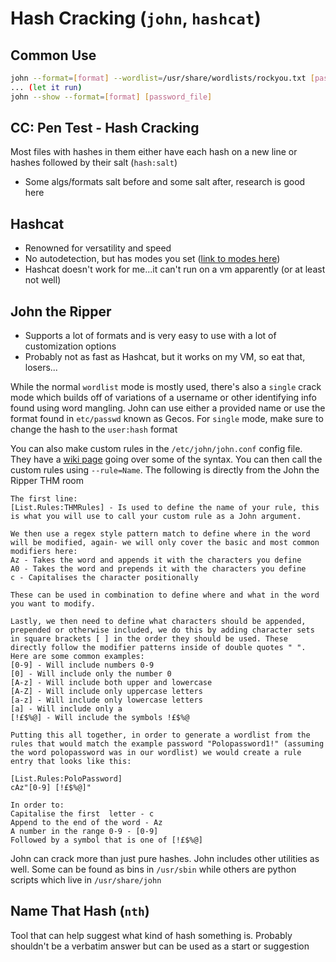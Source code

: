 # Hash Cracking (`john`, `hashcat`)

## Common Use

```bash
john --format=[format] --wordlist=/usr/share/wordlists/rockyou.txt [password_file]
... (let it run)
john --show --format=[format] [password_file]
```

## CC: Pen Test - Hash Cracking

Most files with hashes in them either have each hash on a new line or hashes followed by their salt (`hash:salt`)

- Some algs/formats salt before and some salt after, research is good here

## Hashcat

- Renowned for versatility and speed
- No autodetection, but has modes you set ([link to modes here](https://hashcat.net/wiki/doku.php?id=example_hashes))
- Hashcat doesn't work for me...it can't run on a vm apparently (or at least not well)

## John the Ripper

- Supports a lot of formats and is very easy to use with a lot of customization options
- Probably not as fast as Hashcat, but it works on my VM, so eat that, losers...

While the normal `wordlist` mode is mostly used, there's also a `single` crack mode which builds off of variations of a username or other identifying info found using word mangling. John can use either a provided name or use the format found in `etc/passwd` known as Gecos. For `single` mode, make sure to change the hash to the `user:hash` format

You can also make custom rules in the `/etc/john/john.conf` config file. They have a [wiki page](https://www.openwall.com/john/doc/RULES.shtml) going over some of the syntax. You can then call the custom rules using `--rule=Name`. The following is directly from the John the Ripper THM room

```
The first line:
[List.Rules:THMRules] - Is used to define the name of your rule, this is what you will use to call your custom rule as a John argument.

We then use a regex style pattern match to define where in the word will be modified, again- we will only cover the basic and most common modifiers here:
Az - Takes the word and appends it with the characters you define
A0 - Takes the word and prepends it with the characters you define
c - Capitalises the character positionally

These can be used in combination to define where and what in the word you want to modify.

Lastly, we then need to define what characters should be appended, prepended or otherwise included, we do this by adding character sets in square brackets [ ] in the order they should be used. These directly follow the modifier patterns inside of double quotes " ". Here are some common examples:
[0-9] - Will include numbers 0-9
[0] - Will include only the number 0
[A-z] - Will include both upper and lowercase
[A-Z] - Will include only uppercase letters
[a-z] - Will include only lowercase letters
[a] - Will include only a
[!£$%@] - Will include the symbols !£$%@

Putting this all together, in order to generate a wordlist from the rules that would match the example password "Polopassword1!" (assuming the word polopassword was in our wordlist) we would create a rule entry that looks like this:

[List.Rules:PoloPassword]
cAz"[0-9] [!£$%@]"

In order to:
Capitalise the first  letter - c
Append to the end of the word - Az
A number in the range 0-9 - [0-9]
Followed by a symbol that is one of [!£$%@]
```

John can crack more than just pure hashes. John includes other utilities as well. Some can be found as bins in `/usr/sbin` while others are python scripts which live in `/usr/share/john`

## Name That Hash (`nth`)

Tool that can help suggest what kind of hash something is. Probably shouldn't be a verbatim answer but can be used as a start or suggestion
